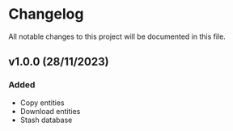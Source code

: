 # Changelog
All notable changes to this project will be documented in this file.

## v1.0.0 (28/11/2023)
### Added
- Copy entities
- Download entities
- Stash database
